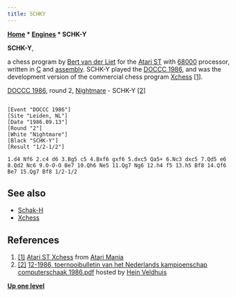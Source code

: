 ```yaml
---
title: SCHKY
---
```

**[Home](Home "Home") \* [Engines](Engines "Engines") \* SCHK-Y**


**SCHK-Y**,  

a chess program by [Bert van der Liet](index.php?title=Bert_van_der_Liet&action=edit&redlink=1 "Bert van der Liet (page does not exist)") for the [Atari ST](Atari_ST "Atari ST") with [68000](68000 "68000") processor, written in [C](C "C") and [assembly](Assembly "Assembly"). SCHK-Y played the [DOCCC 1986](DOCCC_1986 "DOCCC 1986"), and was the development version of the commercial chess program [Xchess](XChess "XChess") <a id="cite-note-1" href="#cite-ref-1">[1]</a>.






[DOCCC 1986](DOCCC_1986 "DOCCC 1986"), round 2, [Nightmare](Nightmare_NL "Nightmare NL") - SCHK-Y <a id="cite-note-2" href="#cite-ref-2">[2]</a>




```

[Event "DOCCC 1986"]
[Site "Leiden, NL"]
[Date "1986.09.13"]
[Round "2"]
[White "Nightmare"]
[Black "SCHK-Y"]
[Result "1/2-1/2"]

1.d4 Nf6 2.c4 d6 3.Bg5 c5 4.Bxf6 gxf6 5.dxc5 Qa5+ 6.Nc3 dxc5 7.Qd5 e6 
8.Qd2 Nc6 9.O-O-O Be7 10.Qh6 Ne5 11.Qg7 Ng6 12.h4 f5 13.h5 Bf8 14.Qf6 
Be7 15.Qg7 Bf8 1/2-1/2

```

## See also


* [Schak-H](Schak-H "Schak-H")
* [Xchess](XChess "XChess")


## References


1. <a id="cite-ref-1" href="#cite-note-1">[1]</a> [Atari ST Xchess](http://www.atarimania.com/game-atari-st-xchess_28576.html) from [Atari Mania](http://www.atarimania.com/index.html)
2. <a id="cite-ref-2" href="#cite-note-2">[2]</a> [12-1986, toernooibulletin van het Nederlands kampioenschap computerschaak 1986.pdf](http://www.schaakcomputers.nl/hein_veldhuis/database/files/12-1986,%20toernooibulletin%20van%20het%20Nederlands%20kampioenschap%20computerschaak%201986.pdf) hosted by [Hein Veldhuis](Hein_Veldhuis "Hein Veldhuis")

**[Up one level](Engines "Engines")**







 
